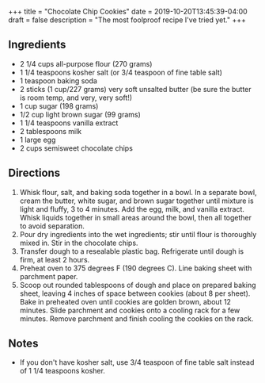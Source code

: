+++
title = "Chocolate Chip Cookies"
date = 2019-10-20T13:45:39-04:00
draft = false
description = "The most foolproof recipe I've tried yet."
+++

## Ingredients

- 2 1/4 cups all-purpose flour (270 grams)
- 1 1/4 teaspoons kosher salt (or 3/4 teaspoon of fine table salt)
- 1 teaspoon baking soda
- 2 sticks (1 cup/227 grams) very soft unsalted butter (be sure the butter is room temp, and very, very soft!)
- 1 cup sugar (198 grams)
- 1/2 cup light brown sugar (99 grams)
- 1 1/4 teaspoons vanilla extract
- 2 tablespoons milk
- 1 large egg
- 2 cups semisweet chocolate chips

## Directions

1. Whisk flour, salt, and baking soda together in a bowl. In a separate bowl, cream the butter, white sugar, and brown sugar together until mixture is light and fluffy, 3 to 4 minutes. Add the egg, milk, and vanilla extract. Whisk liquids together in small areas around the bowl, then all together to avoid separation.
1. Pour dry ingredients into the wet ingredients; stir until flour is thoroughly mixed in. Stir in the chocolate chips.
1. Transfer dough to a resealable plastic bag. Refrigerate until dough is firm, at least 2 hours.
1. Preheat oven to 375 degrees F (190 degrees C). Line baking sheet with parchment paper.
1. Scoop out rounded tablespoons of dough and place on prepared baking sheet, leaving 4 inches of space between cookies (about 8 per sheet). Bake in preheated oven until cookies are golden brown, about 12 minutes. Slide parchment and cookies onto a cooling rack for a few minutes. Remove parchment and finish cooling the cookies on the rack.

## Notes

- If you don't have kosher salt, use 3/4 teaspoon of fine table salt instead of 1 1/4 teaspoons kosher.
